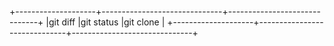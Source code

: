 +--------------------+------------------------------+------------------------------+
|git diff            |git status                    |git clone                     |
+--------------------+------------------------------+------------------------------+


